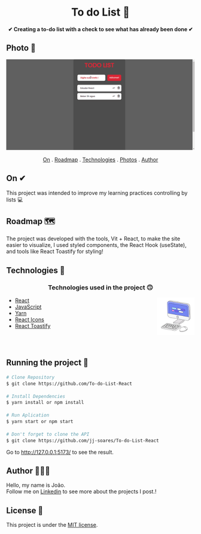 <h1 align="center">
    To do List 📙
</h1>

<h4 align="center">
  ✔ Creating a to-do list with a check to see what has already been done ✔
</h4>


## Photo 🎴
   <div align='center' >

   <img src="./src/assets/todo.gif " alt="imagem-do-projeto" >
  
   </div>
   
   
<p align="center">   
   <a href="#On">On</a> .
   <a href="#Roadmap">Roadmap</a> .
   <a href="#Technologies">Technologies</a> .
   <a href="#Photos">Photos</a> . 
   <a href="#Author">Author</a> 
   
 </p>



   
 ## On ✔
     
   <p>  This project was intended to improve my learning practices controlling by lists 💻</p>
   
   
   
 ## Roadmap 🗺
   
   <p>
The project was developed with the tools, Vit + React, to make the site easier to visualize, I used styled components, the React Hook (useState), and tools like React Toastify for styling! </p>
   
   
 ## Technologies 🚀
   
   <h3 align="center"> Technologies used in the project 🙃 </h3>
   
   <img src='./src/assets/computer1.gif' alt='gif-de-computador' align='right' width='20%'/>

- [React](https://pt-br.reactjs.org/)  
- [JavaScript](https://www.javascript.com/)
- [Yarn](https://yarnpkg.com/)  
- [React Icons](https://react-icons.github.io/react-icons/)
- [React Toastify](https://fkhadra.github.io/react-toastify/introduction)


 
<br>
<br>

## Running the project 🎢

```bash
# Clone Repository
$ git clone https://github.com/To-do-List-React

# Install Dependencies
$ yarn install or npm install

# Run Aplication
$ yarn start or npm start 

# Don't forget to clone the API
$ git clone https://github.com/jj-soares/To-do-List-React


```
Go to http://127.0.0.1:5173/ to see the result.

   
## Author 🙋🏾‍♂️
   <p> Hello, my name is João. <br> Follow me on <a href="https://www.linkedin.com/in/joaosoaressilva/" target="_blank">Linkedin</a> to see more about the projects I post.!</p>

## License 📝

This project is under the [MIT license](./LICENSE).
